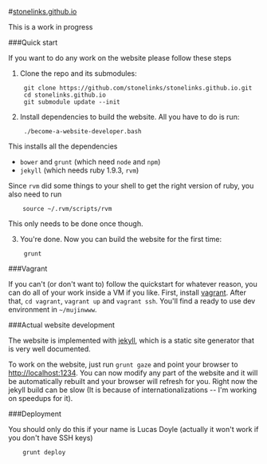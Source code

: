 #[stonelinks.github.io](http://stonelinks.github.io)

This is a work in progress

###Quick start

If you want to do any work on the website please follow these steps

1. Clone the repo and its submodules:

      	git clone https://github.com/stonelinks/stonelinks.github.io.git
      	cd stonelinks.github.io
      	git submodule update --init

2. Install dependencies to build the website. All you have to do is run:

      	./become-a-website-developer.bash

  This installs all the dependencies
  - `bower` and `grunt` (which need `node` and `npm`)
  - `jekyll` (which needs ruby 1.9.3, `rvm`)

  Since `rvm` did some things to your shell to get the right version of ruby, you also need to run

      	source ~/.rvm/scripts/rvm

  This only needs to be done once though.

3. You're done. Now you can build the website for the first time:

      	grunt

###Vagrant

If you can't (or don't want to) follow the quickstart for whatever reason, you can do all of your work inside a VM if you like. First, install [vagrant](http://www.vagrantup.com/). After that, `cd vagrant`, `vagrant up` and `vagrant ssh`. You'll find a ready to use dev environment in `~/mujinwww`.

###Actual website development

The website is implemented with [jekyll](http://jekyllrb.com/), which is a static site generator that is very well documented.

To work on the website, just run `grunt gaze` and point your browser to [http://localhost:1234](http://localhost:1234). You can now modify any part of the website and it will be automatically rebuilt and your browser will refresh for you. Right now the jekyll build can be slow (It is because of internationalizations -- I'm working on speedups for it).

###Deployment

You should only do this if your name is Lucas Doyle (actually it won't work if you don't have SSH keys)

        grunt deploy

